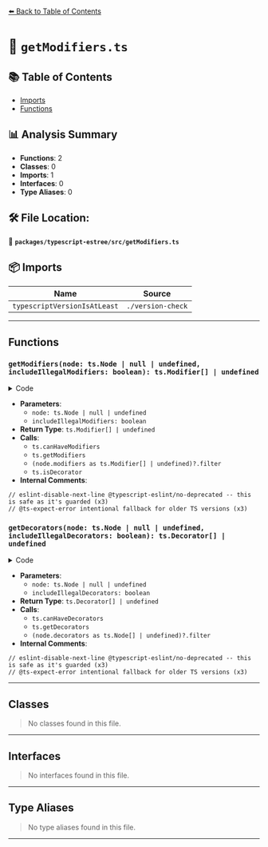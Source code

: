 [⬅️ Back to Table of Contents](../../../index.md)

# 📄 `getModifiers.ts`

## 📚 Table of Contents

- [Imports](#imports)
- [Functions](#functions)

## 📊 Analysis Summary

- **Functions**: 2
- **Classes**: 0
- **Imports**: 1
- **Interfaces**: 0
- **Type Aliases**: 0

## 🛠️ File Location:
📂 **`packages/typescript-estree/src/getModifiers.ts`**

## 📦 Imports

| Name | Source |
|------|--------|
| `typescriptVersionIsAtLeast` | `./version-check` |


---

## Functions

### `getModifiers(node: ts.Node | null | undefined, includeIllegalModifiers: boolean): ts.Modifier[] | undefined`

<details><summary>Code</summary>

```ts
export function getModifiers(
  node: ts.Node | null | undefined,
  includeIllegalModifiers = false,
): ts.Modifier[] | undefined {
  if (node == null) {
    return undefined;
  }

  if (isAtLeast48) {
    // eslint-disable-next-line @typescript-eslint/no-deprecated -- this is safe as it's guarded
    if (includeIllegalModifiers || ts.canHaveModifiers(node)) {
      // eslint-disable-next-line @typescript-eslint/no-deprecated -- this is safe as it's guarded
      const modifiers = ts.getModifiers(node as ts.HasModifiers);
      return modifiers ? [...modifiers] : undefined;
    }

    return undefined;
  }

  return (
    // @ts-expect-error intentional fallback for older TS versions
    (node.modifiers as ts.Modifier[] | undefined)?.filter(
      (m): m is ts.Modifier => !ts.isDecorator(m),
    )
  );
}
```
</details>

- **Parameters**:
  - `node: ts.Node | null | undefined`
  - `includeIllegalModifiers: boolean`
- **Return Type**: `ts.Modifier[] | undefined`
- **Calls**:
  - `ts.canHaveModifiers`
  - `ts.getModifiers`
  - `(node.modifiers as ts.Modifier[] | undefined)?.filter`
  - `ts.isDecorator`
- **Internal Comments**:
```
// eslint-disable-next-line @typescript-eslint/no-deprecated -- this is safe as it's guarded (x3)
// @ts-expect-error intentional fallback for older TS versions (x3)
```

### `getDecorators(node: ts.Node | null | undefined, includeIllegalDecorators: boolean): ts.Decorator[] | undefined`

<details><summary>Code</summary>

```ts
export function getDecorators(
  node: ts.Node | null | undefined,
  includeIllegalDecorators = false,
): ts.Decorator[] | undefined {
  if (node == null) {
    return undefined;
  }

  if (isAtLeast48) {
    // eslint-disable-next-line @typescript-eslint/no-deprecated -- this is safe as it's guarded
    if (includeIllegalDecorators || ts.canHaveDecorators(node)) {
      // eslint-disable-next-line @typescript-eslint/no-deprecated -- this is safe as it's guarded
      const decorators = ts.getDecorators(node as ts.HasDecorators);
      return decorators ? [...decorators] : undefined;
    }

    return undefined;
  }

  return (
    // @ts-expect-error intentional fallback for older TS versions
    (node.decorators as ts.Node[] | undefined)?.filter(ts.isDecorator)
  );
}
```
</details>

- **Parameters**:
  - `node: ts.Node | null | undefined`
  - `includeIllegalDecorators: boolean`
- **Return Type**: `ts.Decorator[] | undefined`
- **Calls**:
  - `ts.canHaveDecorators`
  - `ts.getDecorators`
  - `(node.decorators as ts.Node[] | undefined)?.filter`
- **Internal Comments**:
```
// eslint-disable-next-line @typescript-eslint/no-deprecated -- this is safe as it's guarded (x3)
// @ts-expect-error intentional fallback for older TS versions (x3)
```


---

## Classes

> No classes found in this file.


---

## Interfaces

> No interfaces found in this file.


---

## Type Aliases

> No type aliases found in this file.


---